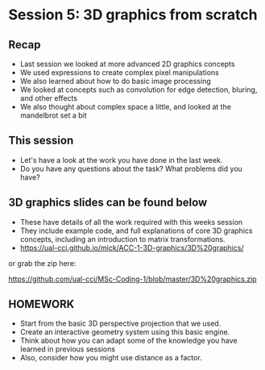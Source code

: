 # Session 5: 3D graphics from scratch

## Recap
 - Last session we looked at more advanced 2D graphics concepts
 - We used expressions to create complex pixel manipulations
 - We also learned about how to do basic image processing
 - We looked at concepts such as convolution for edge detection, bluring, and other effects
 - We also thought about complex space a little, and looked at the mandelbrot set a bit

## This session
 - Let's have a look at the work you have done in the last week. 
 - Do you have any questions about the task? What problems did you have?

## 3D graphics slides can be found below
 - These have details of all the work required with this weeks session
 - They include example code, and full explanations of core 3D graphics concepts, including an introduction to matrix transformations.
 - https://ual-cci.github.io/mick/ACC-1-3D-graphics/3D%20graphics/

 or grab the zip here:

https://github.com/ual-cci/MSc-Coding-1/blob/master/3D%20graphics.zip 
  
## HOMEWORK
 - Start from the basic 3D perspective projection that we used.
 - Create an interactive geometry system using this basic engine.
 - Think about how you can adapt some of the knowledge you have learned in previous sessions
 - Also, consider how you might use distance as a factor.
 
